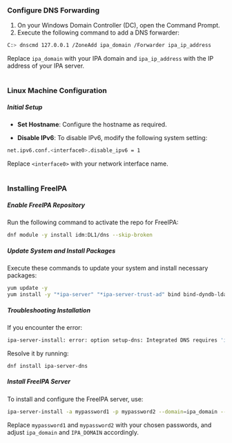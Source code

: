 <h3> Configure DNS Forwarding </h3>

1. On your Windows Domain Controller (DC), open the Command Prompt.
2. Execute the following command to add a DNS forwarder:
```bash
C:> dnscmd 127.0.0.1 /ZoneAdd ipa_domain /Forwarder ipa_ip_address
```
Replace `ipa_domain` with your IPA domain and `ipa_ip_address` with the IP address of your IPA server.

#

<h3> Linux Machine Configuration </h3>

<h5> Initial Setup </h5>

- **Set Hostname**: Configure the hostname as required.

- **Disable IPv6**: To disable IPv6, modify the following system setting:
```bash
net.ipv6.conf.<interface0>.disable_ipv6 = 1
```

Replace `<interface0>` with your network interface name.

#

<h3> Installing FreeIPA </h3>

<h5> Enable FreeIPA Repository </h5>

Run the following command to activate the repo for FreeIPA:
```bash
dnf module -y install idm:DL1/dns --skip-broken
```

<h5> Update System and Install Packages </h5>

Execute these commands to update your system and install necessary packages:
```bash
yum update -y
yum install -y "*ipa-server" "*ipa-server-trust-ad" bind bind-dyndb-ldap
```

<h5> Troubleshooting Installation </h5>

If you encounter the error:
```bash
ipa-server-install: error: option setup-dns: Integrated DNS requires 'ipa-server-dns' package
```

Resolve it by running:
```bash
dnf install ipa-server-dns
```

<h5> Install FreeIPA Server </h5>

To install and configure the FreeIPA server, use:
```bash
ipa-server-install -a mypassword1 -p mypassword2 --domain=ipa_domain --realm=IPA_DOMAIN --setup-dns --no-forwarders -U
```

Replace `mypassword1` and `mypassword2` with your chosen passwords, and adjust `ipa_domain` and `IPA_DOMAIN` accordingly.
